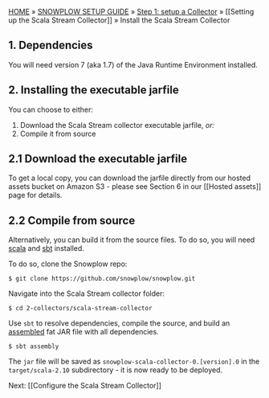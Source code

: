 [HOME](Home) » [SNOWPLOW SETUP GUIDE](Setting-up-Snowplow) » [Step 1: setup a Collector](Setting-up-a-Collector) » [[Setting up the Scala Stream Collector]] » Install the Scala Stream Collector

## 1. Dependencies

You will need version 7 (aka 1.7) of the Java Runtime Environment installed.

## 2. Installing the executable jarfile

You can choose to either:

1. Download the Scala Stream collector executable jarfile, _or:_
2. Compile it from source

## 2.1 Download the executable jarfile

To get a local copy, you can download the jarfile directly from our hosted assets bucket on Amazon S3 - please see Section 6 in our [[Hosted assets]] page for details.

## 2.2 Compile from source

Alternatively, you can build it from the source files. To do so, you will need [scala][scala] and [sbt][sbt] installed. 

To do so, clone the Snowplow repo:

	$ git clone https://github.com/snowplow/snowplow.git

Navigate into the Scala Stream collector folder:

	$ cd 2-collectors/scala-stream-collector

Use `sbt` to resolve dependencies, compile the source, and build an [assembled][assembly] fat JAR file with all dependencies.

	$ sbt assembly

The `jar` file will be saved as `snowplow-scala-collector-0.[version].0` in the `target/scala-2.10` subdirectory - it is now ready to be deployed.

Next: [[Configure the Scala Stream Collector]]

[s3-download]: https://github.com/snowplow/snowplow/wiki/Hosted-assets
[scala]: http://scala-lang.org/
[sbt]: http://www.scala-sbt.org/
[thrift]: thrift.apache.org/
[assembly]: https://github.com/softprops/assembly-sbt
